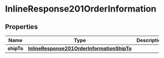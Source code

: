 
# InlineResponse201OrderInformation

## Properties
Name | Type | Description | Notes
------------ | ------------- | ------------- | -------------
**shipTo** | [**InlineResponse201OrderInformationShipTo**](InlineResponse201OrderInformationShipTo.md) |  |  [optional]



